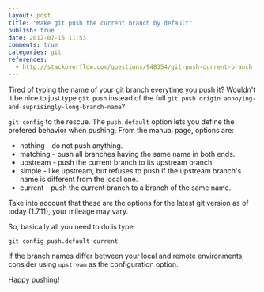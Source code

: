 ```yaml
---
layout: post
title: "Make git push the current branch by default"
publish: true
date: 2012-07-15 11:53
comments: true
categories: git
references:
  - http://stackoverflow.com/questions/948354/git-push-current-branch
---
```

Tired of typing the name of your git branch everytime you push it? Wouldn't it
be nice to just type `git push` instead of the full `git push origin
annoying-and-suprisingly-long-branch-name`?

`git config` to the rescue. The `push.default` option lets you define the
prefered behavior when pushing. From the manual page, options are:

* nothing - do not push anything.
* matching - push all branches having the same name in both ends.
* upstream - push the current branch to its upstream branch.
* simple - like upstream, but refuses to push if the upstream branch's name is different from the local one.
* current - push the current branch to a branch of the same name.

<div class='hint'><p>Take into account that these are the options for the latest
git version as of today (1.7.11), your mileage may vary.</p></div>

So, basically all you need to do is type

```shell
git config push.default current
```

If the branch names differ between your local and remote environments, consider
using `upstream` as the configuration option.

Happy pushing!
